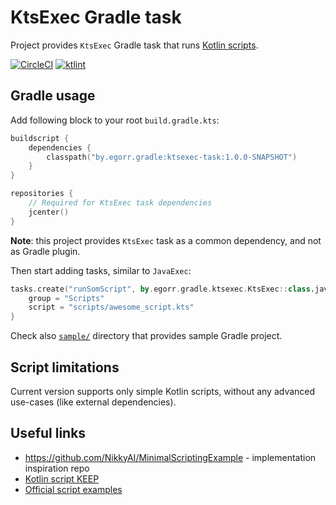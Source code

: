 # KtsExec Gradle task

Project provides `KtsExec` Gradle task that runs [Kotlin scripts](https://github.com/Kotlin/KEEP/blob/scripting/proposals/scripting-support.md).

[![CircleCI](https://circleci.com/gh/Tapchicoma/ktsexec-gradle.svg?style=svg)](https://circleci.com/gh/Tapchicoma/ktsexec-gradle)
[![ktlint](https://img.shields.io/badge/code%20style-%E2%9D%A4-FF4081.svg)](https://ktlint.github.io/)

## Gradle usage

Add following block to your root `build.gradle.kts`:
```kotlin
buildscript {
    dependencies {
        classpath("by.egorr.gradle:ktsexec-task:1.0.0-SNAPSHOT")
    }
}

repositories {
    // Required for KtsExec task dependencies
    jcenter()
}
```
**Note**: this project provides `KtsExec` task as a common dependency, 
and not as Gradle plugin.

Then start adding tasks, similar to `JavaExec`:
```kotlin
tasks.create("runSomScript", by.egorr.gradle.ktsexec.KtsExec::class.java) {
    group = "Scripts"
    script = "scripts/awesome_script.kts"
}

```

Check also [`sample/`](sample/) directory that provides sample Gradle project.

## Script limitations

Current version supports only simple Kotlin scripts, 
without any advanced use-cases (like external dependencies).

## Useful links

- https://github.com/NikkyAI/MinimalScriptingExample - implementation inspiration repo
- [Kotlin script KEEP](https://github.com/Kotlin/KEEP/blob/scripting/proposals/scripting-support.md)
- [Official script examples](https://github.com/JetBrains/kotlin/tree/master/libraries/examples/scripting)

